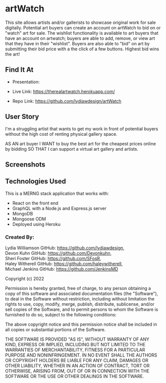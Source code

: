 # artWatch

This site allows artists and/or gallerists to showcase original work for sale digitally. Potential art buyers can create an account on artWatch to bid on or "watch" art for sale. The wishlist functionality is available to art buyers that have an account on artwatch; buyers are able to add, remove, or view art that they have in their "wishlist". Buyers are also able to "bid" on art by submitting their bid price with a the click of a few buttons. Highest bid wins the art! 

## Find It At

* Presentation: 
 
* Live Link: https://therealartwatch.herokuapp.com/

* Repo Link: https://github.com/lydiawdesign/artWatch

## User Story

I'm a struggling artist that wants to get my work in front of potential buyers without the high cost of renting physical gallery space. 

AS AN art buyer
I WANT to buy the best art for the cheapest prices online by bidding
SO THAT I can support a virtual art gallery and artists. 

## Screenshots

## Technologies Used

This is a MERNG stack application that works with:
* React on the front end
* GraphQL with a Node.js and Express.js server
* MongoDB 
* Mongoose ODM
* Deployed using Heroku

### Created By:
Lydia Williamson  GitHub: https://github.com/lydiawdesign, <br> 
Devon Kuhn  GitHub: https://github.com/Devonkuhn,  <br> 
Sheri Foster   GitHub: https://github.com/SFosR, <br> 
Haley Witherell   GitHub: https://github.com/haleywitherell, <br> 
Michael Jenkins   GitHub: https://github.com/JenkinsMD <br> 

Copyright (c) 2022

Permission is hereby granted, free of charge, to any person obtaining a copy of this software and associated documentation files (the "Software"), to deal in the Software without restriction, including without limitation the rights to use, copy, modify, merge, publish, distribute, sublicense, and/or sell copies of the Software, and to permit persons to whom the Software is furnished to do so, subject to the following conditions:

The above copyright notice and this permission notice shall be included in all copies or substantial portions of the Software.

THE SOFTWARE IS PROVIDED "AS IS", WITHOUT WARRANTY OF ANY KIND, EXPRESS OR IMPLIED, INCLUDING BUT NOT LIMITED TO THE WARRANTIES OF MERCHANTABILITY, FITNESS FOR A PARTICULAR PURPOSE AND NONINFRINGEMENT. IN NO EVENT SHALL THE AUTHORS OR COPYRIGHT HOLDERS BE LIABLE FOR ANY CLAIM, DAMAGES OR OTHER LIABILITY, WHETHER IN AN ACTION OF CONTRACT, TORT OR OTHERWISE, ARISING FROM, OUT OF OR IN CONNECTION WITH THE SOFTWARE OR THE USE OR OTHER DEALINGS IN THE SOFTWARE.